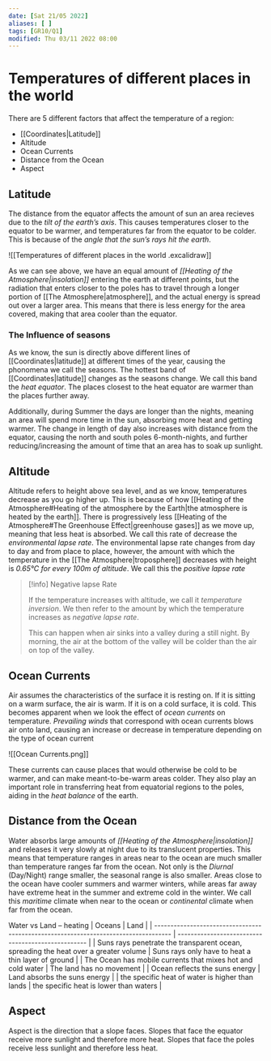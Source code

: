 ```yaml
---
date: [Sat 21/05 2022]
aliases: [ ]
tags: [GR10/Q1]
modified: Thu 03/11 2022 08:00
---
```

# Temperatures of different places in the world
There are 5 different factors that affect the temperature of a region:
- [[Coordinates|Latitude]]
- Altitude
- Ocean Currents
- Distance from the Ocean
- Aspect

## Latitude
The distance from the equator affects the amount of sun an area recieves due to the *tilt of the earth’s axis*. This causes temperatures closer to the equator to be warmer, and temperatures far from the equator to be colder. This is because of the *angle that the sun’s rays hit the earth*. 

![[Temperatures of different places in the world .excalidraw]]

As we can see above, we have an equal amount of *[[Heating of the Atmosphere|insolation]]* entering the earth at different points, but the radiation that enters closer to the poles has to travel through a longer portion of [[The Atmosphere|atmosphere]], and the actual energy is spread out over a larger area. This means that there is less energy for the area covered, making that area cooler than the equator. 

### The Influence of seasons
As we know, the sun is directly above different lines of [[Coordinates|latitude]] at different times of the year, causing the phonomena we call the seasons. The hottest band of [[Coordinates|latitude]] changes as the seasons change. We call this band the *heat equator*. The places closest to the heat equator are warmer than the places further away. 

Additionally, during Summer the days are longer than the nights, meaning an area will spend more time in the sun, absorbing more heat and getting warmer. The change in length of day also increases with distance from the equator, causing the north and south poles 6-month-nights, and further reducing/increasing the amount of time that an area has to soak up sunlight. 

## Altitude
Altitude refers to height above sea level, and as we know, temperatures decrease as you go higher up. This is because of how [[Heating of the Atmosphere#Heating of the atmosphere by the Earth|the atmosphere is heated by the earth]]. There is progressively less [[Heating of the Atmosphere#The Greenhouse Effect|greenhouse gases]] as we move up, meaning that less heat is absorbed. We call this rate of decrease the *environmental lapse rate*. The environmental lapse rate changes from day to day and from place to place, however, the amount with which the temperature in the [[The Atmosphere|troposphere]] decreases with height is *0.65°C for every 100m of altitude*. We call this the *positive lapse rate*

> [!info] Negative lapse Rate
> 
> If the temperature increases with altitude, we call it *temperature inversion*. We then refer to the amount by which the temperature increases as *negative lapse rate*. 
> 
> This can happen when air sinks into a valley during a still night. By morning, the air at the bottom of the valley will be colder than the air on top of the valley. 

## Ocean Currents
Air assumes the characteristics of the surface it is resting on. If it is sitting on a warm surface, the air is warm. If it is on a cold surface, it is cold. This becomes apparent when we look the effect of *ocean currents* on temperature. *Prevailing winds* that correspond with ocean currents blows air onto land, causing an increase or decrease in temperature depending on the type of ocean current

![[Ocean Currents.png]]

These currents can cause places that would otherwise be cold to be warmer, and can make meant-to-be-warm areas colder. They also play an important role in transferring heat from equatorial regions to the poles, aiding in the *heat balance* of the earth. 

## Distance from the Ocean
Water absorbs large amounts of *[[Heating of the Atmosphere|insolation]]* and releases it very slowly at night due to its translucent properties. This means that temperature ranges in areas near to the ocean are much smaller than temperature ranges far from the ocean. Not only is the *Diurnal* (Day/Night) range smaller, the seasonal range is also smaller. Areas close to the ocean have cooler summers and warmer winters, while areas far away have extreme heat in the summer and extreme cold in the winter. We call this *maritime* climate when near to the ocean or *continental* climate when far from the ocean. 

Water vs Land – heating
| Oceans                                                                              | Land                                               |
| ----------------------------------------------------------------------------------- | -------------------------------------------------- |
| Suns rays penetrate the transparent ocean, spreading the heat over a greater volume | Suns rays only have to heat a thin layer of ground |
| The Ocean has mobile currents that mixes hot and cold water                         | The land has no movement                           |
| Ocean reflects the suns energy                                                      | Land absorbs the suns energy                       |
| the specific heat of water is higher than lands                                     | the specific heat is lower than waters             |

## Aspect
Aspect is the direction that a slope faces. Slopes that face the equator receive more sunlight and therefore more heat. Slopes that face the poles receive less sunlight and therefore less heat. 
